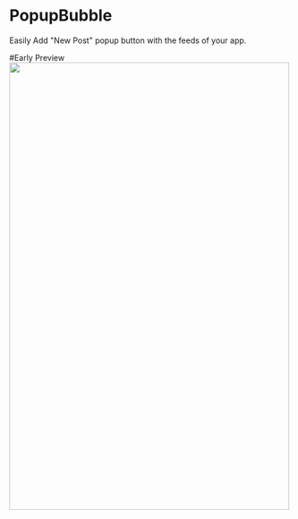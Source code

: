 # PopupBubble
Easily Add  "New Post" popup button with the feeds of your app.

#Early Preview
<img src="http://www.webianks.com/popupbubble/1.png" align="left" height="800" width="500" >

